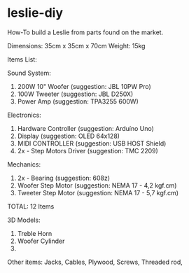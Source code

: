 # leslie-diy
How-To build a Leslie from parts found on the market.

Dimensions: 35cm x 35cm x 70cm
Weight: 15kg

Items List: 

Sound System:
1. 200W 10" Woofer (suggestion: JBL 10PW Pro)
2. 100W Tweeter (suggestion: JBL D250X) 
3. Power Amp (suggestion: TPA3255 600W)

Electronics: 
1. Hardware Controller (suggestion: Arduíno Uno)
2. Display (suggestion: OLED 64x128)
3. MIDI CONTROLLER (suggestion: USB HOST Shield)
4. 2x - Step Motors Driver (suggestion: TMC 2209)

Mechanics: 
1. 2x - Bearing (suggestion: 608z) 
2. Woofer Step Motor (suggestion: NEMA 17 - 4,2 kgf.cm)
3. Tweeter Step Motor (suggestion: NEMA 17 - 5,7 kgf.cm)

TOTAL: 12 Items 


3D Models: 
1. Treble Horn
2. Woofer Cylinder
3. 


Other items: Jacks, Cables, Plywood, Screws, Threaded rod, 


